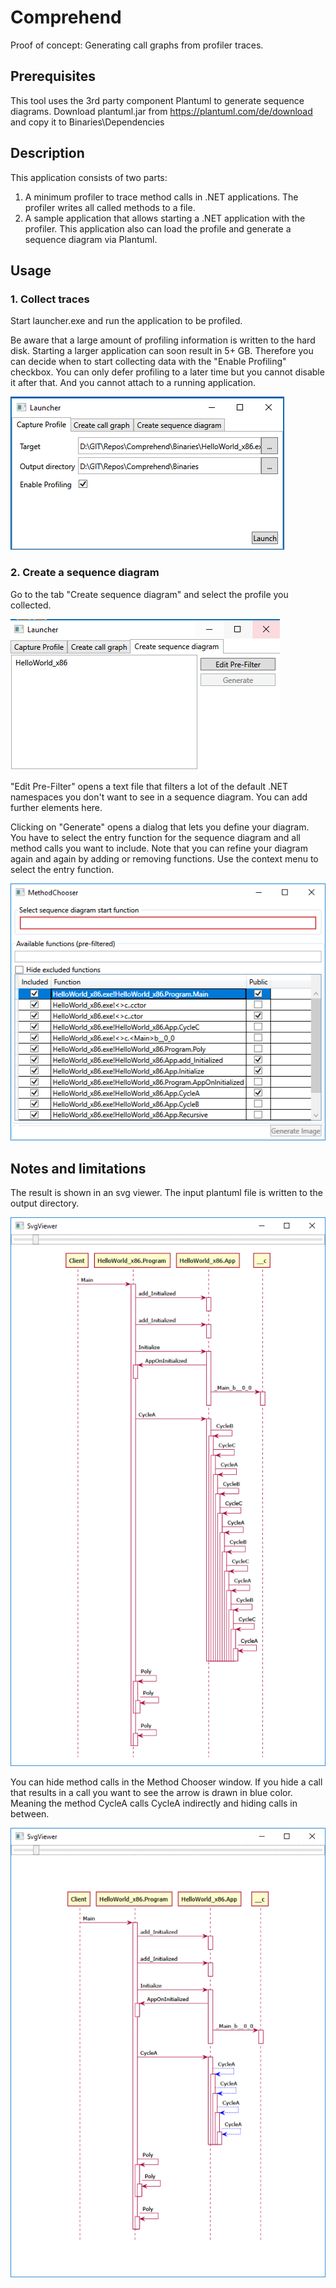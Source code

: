 # Comprehend

Proof of concept: Generating call graphs from profiler traces.

## Prerequisites
This tool uses the 3rd party component Plantuml to generate sequence diagrams.
Download plantuml.jar from https://plantuml.com/de/download and copy it to Binaries\Dependencies

## Description

This application consists of two parts:
1. A minimum profiler to trace method calls in .NET applications. The profiler writes all called methods to a file.
2. A sample application that allows starting a .NET application with the profiler. This application also can load the profile and generate a sequence diagram via Plantuml.



## Usage



### 1. Collect traces

Start launcher.exe and run the application to be profiled.

Be aware that a large amount of profiling information is written to the hard disk. Starting a larger application can soon result in 5+ GB. Therefore you can decide when to start collecting data with the "Enable Profiling" checkbox. You can only defer profiling to a later time but you cannot disable it after that. And you cannot attach to a running application.

![image-20200125151207753](.\Images\image-20200125151207753.png)



### 2. Create a sequence diagram

Go to the tab "Create sequence diagram" and select the profile you collected.

![image-20200125151422908](Images\image-20200125151422908.png)

"Edit Pre-Filter" opens a text file that filters a lot of the default .NET namespaces you don't want to see in a sequence diagram. You can add further elements here.

Clicking on "Generate" opens a dialog that lets you define your diagram. You have to select the entry function for the sequence diagram and all method calls you want to include. Note that you can refine your diagram again and again by adding or removing functions. Use the context menu to select the entry function.



![image-20200125152251307](Images\image-20200125152251307.png)

## Notes and limitations

The result is shown in an svg viewer. The input plantuml file is written to the output directory.

![image-20200125153650798](Images\image-20200125153650798.png)

You can hide method calls in the Method Chooser window. If you hide a call that results in a call you want to see the arrow is drawn in blue color. Meaning the method CycleA calls CycleA indirectly and hiding calls in between.

![image-20200125152916959](Images\image-20200125152916959.png)
